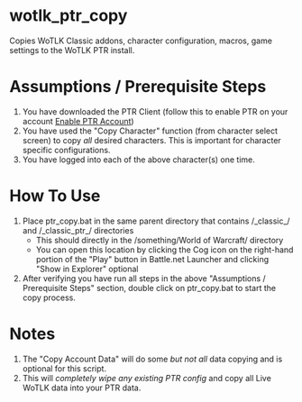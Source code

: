 # wotlk_ptr_copy
Copies WoTLK Classic addons, character configuration, macros, game settings to the WoTLK PTR install.

# Assumptions / Prerequisite Steps
1. You have downloaded the PTR Client (follow this to enable PTR on your account [Enable PTR Account](https://us.battle.net/support/en/article/000211136?_gl=1*l4v1j7*_ga*NDE1NDM1NDI5LjE2NzY0MzUxNjU.*_ga_VYKNV7C0S3*MTY5NDQ3NDMwMi4zLjAuMTY5NDQ3NDMwMi42MC4wLjA))
2. You have used the "Copy Character" function (from character select screen) to copy *all* desired characters. This is important for character specific configurations.
3. You have logged into each of the above character(s) one time.

# How To Use
1. Place ptr_copy.bat in the same parent directory that contains /\_classic\_/ and /\_classic_ptr\_/ directories
	- This should directly in the /something/World of Warcraft/ directory
	- You can open this location by clicking the Cog icon on the right-hand portion of the "Play" button in Battle.net Launcher and clicking "Show in Explorer" optional
2. After verifying you have run all steps in the above "Assumptions / Prerequisite Steps" section, double click on ptr_copy.bat to start the copy process.

# Notes
1. The "Copy Account Data" will do some *but not all* data copying and is optional for this script.
2. This will *completely wipe any existing PTR config* and copy all Live WoTLK data into your PTR data.